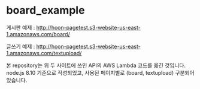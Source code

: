 # board_example
게시판 예제 : http://hoon-pagetest.s3-website-us-east-1.amazonaws.com/board/

글쓰기 예제 : http://hoon-pagetest.s3-website-us-east-1.amazonaws.com/textupload/

본 repository는 위 두 사이트에 쓰인 API의 AWS Lambda 코드를 옮긴 것입니다.
node.js 8.10 기준으로 작성되었고, 사용된 페이지별로 (board, textupload) 구분되어있습니다.

